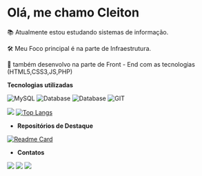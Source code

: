 # **Olá, me chamo Cleiton**

📚 Atualmente estou estudando sistemas de informação.

🛠 Meu Foco principal é na parte de Infraestrutura.

🔧 também desenvolvo na parte de Front - End com as tecnologias (HTML5,CSS3,JS,PHP)

<!--Seção de ferramentas utilizadas-->

**Tecnologias utilizadas**

![MySQL](https://img.shields.io/badge/MySQL-00000F?style=for-the-badge&logo=mysql&logoColor=white)
![Database](https://img.shields.io/badge/Oracle-F80000?style=for-the-badge&logo=Oracle&logoColor=white)
![Database](https://img.shields.io/badge/MongoDB-4EA94B?style=for-the-badge&logo=mongodb&logoColor=white)
![GIT](https://img.shields.io/badge/GIT-E44C30?style=for-the-badge&logo=git&logoColor=white)

<!--Estatisticas do GitHub-->
![](https://github-readme-stats.vercel.app/api?username=CleitonMendesCG&show_icons=true&theme=codeSTACKr)
[![Top Langs](https://github-readme-stats.vercel.app/api/top-langs/?username=CleitonMendesCG&langs_count=6)](https://github.com/CleitonMendesCG&tema=blue)

<!--Repositórios mais relevantes-->

* **Repositórios de Destaque**

[![Readme Card](https://github-readme-stats.vercel.app/api/pin/?username=CleitonMendesCG&repo=Projetos-Front-End)](https://github.com/CleitonMendesCG/Projetos-Front-End)

<!--Meios de contato-->
- **Contatos**

![](https://img.shields.io/badge/LinkedIn-0077B5?style=for-the-badge&logo=linkedin&logoColor=white)
![](https://img.shields.io/badge/WhatsApp-25D366?style=for-the-badge&logo=whatsapp&logoColor=white)
![](https://img.shields.io/badge/Gmail-D14836?style=for-the-badge&logo=gmail&logoColor=white)

